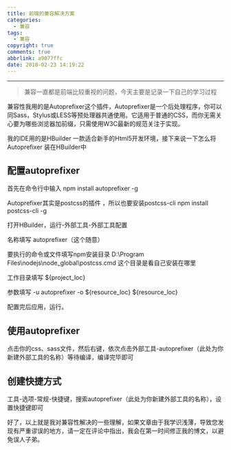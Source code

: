 ```yaml
---
title: 前端的兼容解决方案
categories:
  - 兼容
tags:
  - 兼容
copyright: true
comments: true
abbrlink: a9077ffc
date: 2018-02-23 14:19:22
---
```


<hr style='filter:progid:DXImageTransform.Microsoft.Glow(color=#FF0000,strength=10)' color='#FF0000' size='1' />

> 兼容一直都是前端比较重视的问题，今天主要是记录一下自己的学习过程

<!--more-->

兼容性我用的是Autoprefixer这个插件，Autoprefixer是一个后处理程序，你可以同Sass，Stylus或LESS等预处理器共通使用。它适用于普通的CSS，而你无需关心要为哪些浏览器加前缀，只需使用W3C最新的规范关注于实现。

我的IDE用的是HBuilder 一款适合新手的Html5开发环境，接下来说一下怎么将Autoprefixer 装在HBuilder中

## 配置autoprefixer

首先在命令行中输入  npm install autoprefixer -g

Autoprefixer其实是postcss的插件 ，所以也要安装postcss-cli
npm install postcss-cli -g

打开HBuilder，运行-外部工具-外部工具配置

名称填写  autoprefixer（这个随意）

要执行的命令或文件填写npm安装目录  D:\Program Files\nodejs\node_global\postcss.cmd  这个目录是看自己安装在哪里

工作目录填写  ${project_loc}

参数填写  -u autoprefixer -o ${resource_loc} ${resource_loc}

配置完后应用，运行。

## 使用autoprefixer

点击你的css、sass文件，然后右键，依次点击外部工具-autoprefixer（此处为你新建外部工具的名称）等待编译，编译完毕即可

## 创建快捷方式

工具-选项-常规-快捷键，搜索autoprefixer（此处为你新建外部工具的名称），设置快捷键即可

好了，以上就是我对兼容性解决的一些理解，如果文章由于我学识浅薄，导致您发现有严重谬误的地方，请一定在评论中指出，我会在第一时间修正我的博文，以避免误人子弟。